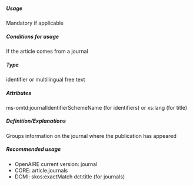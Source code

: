 ##### Usage
Mandatory if applicable
##### Conditions for usage
If the article comes from a journal
##### Type
identifier or multilingual free text
##### Attributes
ms-omtd:journalIdentifierSchemeName (for identifiers) or xs:lang (for title)
##### Definition/Explanations
 Groups information on the journal where the publication has appeared
##### Recommended usage
* OpenAIRE current version: journal
* CORE: article.journals
* DCMI: skos:exactMatch dct:title (for journals)
